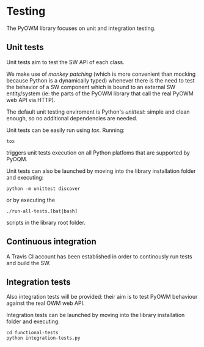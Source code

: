 Testing
=======

The PyOWM library focuses on unit and integration testing.

Unit tests
----------
Unit tests aim to test the SW API of each class.

We make use of _monkey patching_ (which is more convenient than mocking because
Python is a dynamically typed) whenever there is the need to test the behavior
of a SW component which is bound to an external SW entity/system (ie: the parts
of the PyOWM library that call the real PyOWM web API via HTTP).

The default unit testing enviroment is Python's _unittest_: simple and clean
enough, so no additional dependencies are needed.

Unit tests can be easily run using _tox_. Running:

    tox

triggers unit tests execution on all Python platfoms that are supported by
PyOQM.

Unit tests can also be launched by moving into the library installation folder
and executing:

    python -m unittest discover

or by executing the 

    ./run-all-tests.[bat|bash]
    
scripts in the library root folder.


Continuous integration
----------------------
A Travis CI account has been established in order to continously run tests and
build the SW.


Integration tests
-----------------
Also integration tests will be provided: their aim is to test PyOWM behaviour
against the real OWM web API.
    
Integration tests can be launched by moving into the library installation folder
and executing:

    cd functional-tests
    python integration-tests.py  